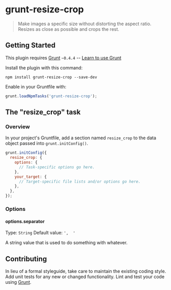 # grunt-resize-crop

> Make images a specific size without distorting the aspect ratio. Resizes as close as possible and crops the rest.

## Getting Started
This plugin requires [Grunt](http://gruntjs.com/) `~0.4.4` -- [Learn to use Grunt](http://gruntjs.com/getting-started)

Install the plugin with this command:

```shell
npm install grunt-resize-crop --save-dev
```

Enable in your Gruntfile with:

```js
grunt.loadNpmTasks('grunt-resize-crop');
```


## The "resize_crop" task

### Overview
In your project's Gruntfile, add a section named `resize_crop` to the data object passed into `grunt.initConfig()`.

```js
grunt.initConfig({
  resize_crop: {
    options: {
      // Task-specific options go here.
    },
    your_target: {
      // Target-specific file lists and/or options go here.
    },
  },
});
```

### Options

#### options.separator
Type: `String`
Default value: `',  '`

A string value that is used to do something with whatever.


## Contributing
In lieu of a formal styleguide, take care to maintain the existing coding style. Add unit tests for any new or changed functionality. Lint and test your code using [Grunt](http://gruntjs.com/).
